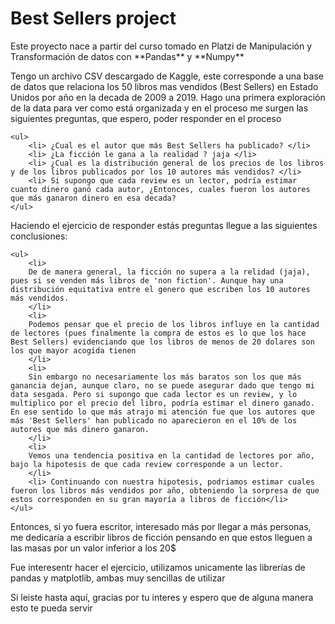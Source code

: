 <h1> Best Sellers project </h1>

<p> Este proyecto nace a partir del curso tomado en Platzi de Manipulación y Transformación de datos con **Pandas** y **Numpy** </p>

<p> Tengo un archivo CSV descargado de Kaggle, este corresponde a una base de datos que relaciona los 50 libros mas vendidos (Best Sellers) en Estado Unidos por año en la decada de 2009 a 2019. Hago una primera exploración de la data para ver como está organizada y en el proceso me surgen las siguientes preguntas, que espero, poder responder en el proceso </p>

    <ul>
        <li> ¿Cual es el autor que más Best Sellers ha publicado? </li>
        <li> ¿La ficción le gana a la realidad ? jaja </li>
        <li> ¿Cual es la distribución general de los precios de los libros y de los libros publicados por los 10 autores más vendidos? </li>
        <li> Si supongo que cada review es un lector, podría estimar cuanto dinero ganó cada autor, ¿Entonces, cuales fueron los autores que más ganaron dinero en esa decada? 
    </ul>

<p> Haciendo el ejercicio de responder estás preguntas llegue a las siguientes conclusiones:

    <ul>
        <li> 
        De de manera general, la ficción no supera a la relidad (jaja), pues si se venden más libros de 'non fiction'. Aunque hay una distribución equitativa entre el genero que escriben los 10 autores más vendidos.
        </li>
        <li>
        Podemos pensar que el precio de los libros influye en la cantidad de lectores (pues finalmente la compra de estos es lo que los hace Best Sellers) evidenciando que los libros de menos de 20 dolares son los que mayor acogida tienen 
        </li>
        <li>
        Sin embargo no necesariamente los más baratos son los que más ganancia dejan, aunque claro, no se puede asegurar dado que tengo mi data sesgada. Pero si supongo que cada lector es un review, y lo multiplico por el precio del libro, podría estimar el dinero ganado. En ese sentido lo que más atrajo mi atención fue que los autores que más 'Best Sellers' han publicado no aparecieron en el 10% de los autores que más dinero ganaron. 
        </li>
        <li>
        Vemos una tendencia positiva en la cantidad de lectores por año, bajo la hipotesis de que cada review corresponde a un lector.
        </li>
        <li> Continuando con nuestra hipotesis, podriamos estimar cuales fueron los libros más vendidos por año, obteniendo la sorpresa de que estos corresponden en su gran mayoría a libros de ficción</li>
    </ul>

<p> Entonces, si yo fuera escritor, interesado más por llegar a más personas, me dedicaría a escribir libros de ficción pensando en que estos lleguen a las masas por un valor inferior a los 20$ </p>

<p> Fue interesentr hacer el ejercicio, utilizamos unicamente las librerías de pandas y matplotlib, ambas muy sencillas de utilizar </p>

<p> Si leiste hasta aquí, gracias por tu interes y espero que de alguna manera esto te pueda servir </p>